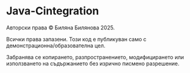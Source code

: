 # Java-Cintegration

Авторски права
© Биляна Билянова 2025.

Всички права запазени. Този код е публикуван само с демонстрационна/образователна цел.

Забранява се копирането, разпространението, модифицирането или използването на съдържанието без изрично писмено разрешение.
